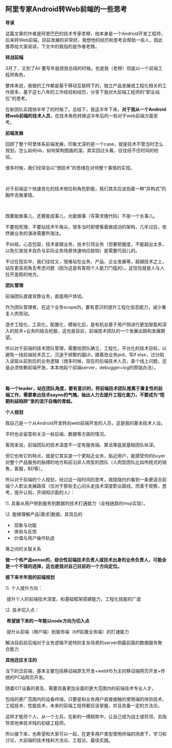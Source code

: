 ## 阿里专家Android转Web前端的一些思考

**导读**

这篇文章的作者是阿里巴巴的技术专家老穆，他本身是一个Android开发工程师，后来转Web前端，目前发展的非常好。我想他的经历和思考会帮助一些人，因此推荐给大家阅读。下文中的我指的是作者老穆。



**转战前端**

  3月了，又到了Ali 要写年底绩效总结的时候。也是我（老穆）彻底以一个前端工程师角色，

  

  整体来说，我做的工作都是基于移动互联网下的，独立产品发展或工程化相关的工作居多，基于这七八年的工作经验和经历，分享下我对大前端工程师的“职业站位”的思考。



 在新团队实践快半年了的时候了。总结下，我这半年下来，**对于我从一个Android转web前端的技术人员**，在技术角色转换这半年后的一些对于web前端方面思考。



**前端发展**



​    回顾了整个阿里体系前端发展，印象尤深的是一个case，就是技术不管当时怎么规划，怎么如何nb，如何架构图画的溜，其实回过头看，往往经不住时间的检验。    



  很多时候，我们经常会以“很技术”的思绪在对待整个事情的实现。

​    

  对于前端这个快速变化的技术岗位和角色职能，我们其实应该抱着一种“异构式”的胸怀去做事情。

​    

​    既要能做事儿，还要能成事儿，光能做事（写需求撸代码）不是一个长事儿。



  不要抱死理，不要钻技术牛角尖，很多当时即使看着做成功的架构，几年过后，依然被业务的演进需要所淘汰。



  不纠结，心态包容，技术紧跟业务，技术引领业务（但要把握度，不能超出太多，以免引发技术自负与实际业务场景快速响应脱钩）是需要巧劲儿的。



  不过在现实中，我们往往又，很难站在业务、产品、企业发展等，超越技术之上，站在更高视角去考虑问题（因为这是有客观个人能力门槛的）。这恰恰就是人与人拉开差距的地方。



**团队管理**



  前端团队直接背靠业务，直面用户体验。



  作为团队管理者，在这个业务scope内，要有意识的提升工程化信息能力，减少重复人肉劳动。

  逐步工程化，工具化，配置化，模板化后，是有机会基于用户侧进行更加智能和深入的技术+业务的结合挖掘，这也是目前，前端技术团队的一个发展出路和发展期望。





  所以对于前端的技术团队管理，需要给团队确立，工程化，平台化的技术目标，以避免一线前端技术员工，沉迷于频繁的画UI，跟着改业务prd，写if else，过分陷入读取从前到后的业务逻辑（很多时候，现在的后端技术人员，查个线上问题，还是必须依赖前端开发，本本地起个前端server，debugger+log的原始办法）。



​    

   **每一个leader，站在团队角度，要有意识的，将前端技术团队推离于重复性的前端工作，需要拿出技术sayno的气魄，抽出人力去提升工程化能力，不要成为“短期利益陷阱”里的流汗自嗨的青蛙。**





**个人规划**



  我自己是一个从Android开发转向web前端开发的人员，这是我的基本技术人设。



  平时也会留意和关注一些后端、数据等方面的情况。



  客观来说，前端团队的技术深度不一定有服务端、算法等底层基础团队纵深。



  但它也有它的特点，就是它其实是一个更贴近业务，贴近用户，能感受你的buyer对整个产品服务的脉搏的地方和前沿非人肉型的团队（人肉型团队比如传统式的销售，客服，BD等）。



​    所以对于前端的个人规划，经过这一段时间的思考，我隐隐约约看到一条更适合前端个人职业发展路径（仅对于那些无心闷头走技术深度职业路线，而善于观察，思考，提升认知，开阔知识面的人）：



\1. 具备从用户侧到服务到数据的技术打通能力（全栈链路的mvp实现）。



\2. 能够理解产品|需求|数据，其背后的



- ​    现象与功能
- ​    体验与反馈
- ​    价值与用户操作轨迹



等之间的关联关系



​    **做一个有产品sense的，综合性前端技术负责人或技术出身的业务负责人，可能会是一个不错的选择，这也是我对自己目前的一个方向定位。**



**接下来半年我的前端规划**



\1. 个人提升方向：



​    提升个人的前端技术深度，和基础框架搭建能力，工程化技能的广度



\2. 技术切入点：



​    **希望接下来的一年能以node方向为切入点**



​    提升从前端（用户端）到服务端（bff前置业务端）的打通能力



​    解决目前前后端对于业务逻辑不是特别复杂场景的server侧最前面的数据服务聚合能力



**其他还应关注的**



  当下的泛前端，基本主要包括移动端原生开发+webH5为主的移动端网页开发+传统的PC站网页开发。



  随着IOT设备的普及，需要具备更加全面的更大范围内的前端技术专业人才。



  包括的更广范围内的设备终端，只要是和业务用户直接接触的使用端的体验技术、工程技术、性能技术，未来的前端工程师都应该掌握，并且具备一定的方法论。



  这样才能将个人，从一个士兵，在新的一搏趋势中，让自己成为战士或将领，去指导其他单技术栈的初级工程师。



   所以接下来，也希望和大家可以一起，在更多用户类型使用终端的场景下，学习和讨论，大前端的技术栈和方法论、工程论、最佳实践。